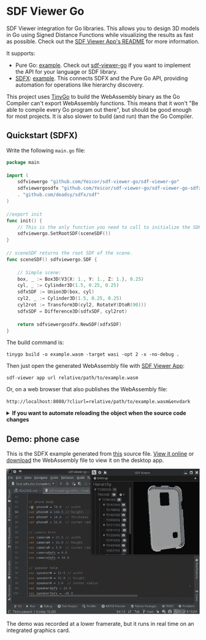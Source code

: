 # SDF Viewer Go

SDF Viewer integration for Go libraries.
This allows you to design 3D models in Go using Signed Distance Functions while visualizing the results as fast as
possible.
Check out the [SDF Viewer App's README](https://github.com/Yeicor/sdf-viewer) for more information.

It supports:

- Pure Go: [example](sdf-viewer-go/example/main.go). Check out [sdf-viewer-go](sdf-viewer-go) if you want to implement
  the API for your language or SDF library.
- [SDFX](https://github.com/deadsy/sdfx): [example](sdf-viewer-go-sdfx/example/main.go). This connects SDFX and the Pure
  Go API, providing automation for operations like hierarchy discovery.

This project uses [TinyGo](https://tinygo.org) to build the WebAssembly binary as the Go Compiler can't export
WebAssembly functions. This means that it won't "Be able to compile every Go program out there", but should be
good enough for most projects. It is also slower to build (and run) than the Go Compiler.

## Quickstart (SDFX)

Write the following `main.go` file:

```go
package main

import (
	sdfviewergo "github.com/Yeicor/sdf-viewer-go/sdf-viewer-go"
	sdfviewergosdfx "github.com/Yeicor/sdf-viewer-go/sdf-viewer-go-sdfx"
	. "github.com/deadsy/sdfx/sdf"
)

//export init
func init() {
	// This is the only function you need to call to initialize the SDF Viewer.
	sdfviewergo.SetRootSDF(sceneSDF())
}

// sceneSDF returns the root SDF of the scene.
func sceneSDF() sdfviewergo.SDF {

	// Simple scene:
	box, _ := Box3D(V3{X: 1., Y: 1., Z: 1.}, 0.25)
	cyl, _ := Cylinder3D(1.5, 0.25, 0.25)
	sdfxSDF := Union3D(box, cyl)
	cyl2, _ := Cylinder3D(1.5, 0.25, 0.25)
	cyl2rot := Transform3D(cyl2, RotateY(DtoR(90)))
	sdfxSDF = Difference3D(sdfxSDF, cyl2rot)

	return sdfviewergosdfx.NewSDF(sdfxSDF)
}
```

The build command is:

```shell
tinygo build -o example.wasm -target wasi -opt 2 -x -no-debug .
```

Then just open the generated WebAssembly file with [SDF Viewer App](https://github.com/Yeicor/sdf-viewer):

```shell
sdf-viewer app url relative/path/to/example.wasm
```

Or, on a web browser that also publishes the WebAssembly file:

`http://localhost:8080/?cliurl=relative/path/to/example.wasm&envdark`

<details>
<summary><b>If you want to automate reloading the object when the source code changes</b></summary>

Set up a server process that will automatically build the WebAssembly file
when the Go file changes, and send the updated file to the SDF Viewer App:

```shell
sdf-viewer server -s relative/path/to/example.wasm -w relative/path/to/main.go -b /bin/sh -b \-c -b "cd relative/path/to/ && tinygo build -o example.wasm -target wasi -opt 2 -x -no-debug -wasm-abi generic ."
```

Connect the app to this server process:

```shell
sdf-viewer app url http://localhost:8080/relative/path/to/example.wasm
```

Or, on a web browser with access to the local server:

`http://localhost:8080/?cliurl=http://localhost:8080/relative/path/to/example.wasm&envdark`

</details>

## Demo: phone case

This is the SDFX example generated from [this](sdf-viewer-go-sdfx/example/main.go) source file.
[View it online](https://yeicor.github.io/sdf-viewer/?cliurl=https://yeicor.github.io/sdf-viewer-go/sdf-viewer-go-sdfx.wasm&envdark)
or [download](https://yeicor.github.io/sdf-viewer-go/sdf-viewer-go-sdfx.wasm) the WebAssembly file to view it on the
desktop app.

![Demo GIF](.github/docs/demo.gif)

The demo was recorded at a lower framerate, but it runs in real time on an integrated graphics card.
